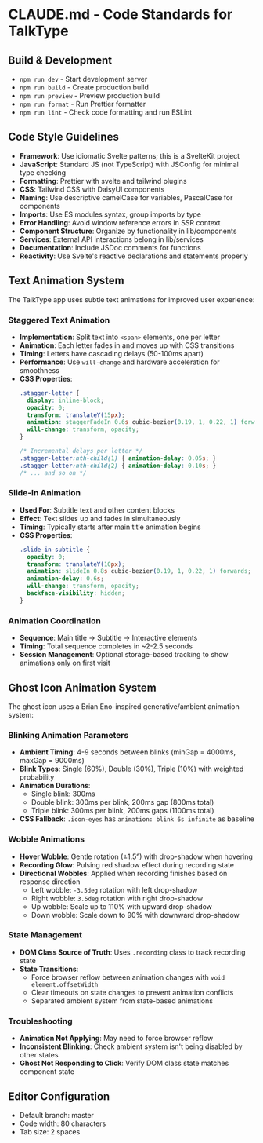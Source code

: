 # CLAUDE.md - Code Standards for TalkType

## Build & Development

- `npm run dev` - Start development server
- `npm run build` - Create production build
- `npm run preview` - Preview production build
- `npm run format` - Run Prettier formatter
- `npm run lint` - Check code formatting and run ESLint

## Code Style Guidelines

- **Framework**: Use idiomatic Svelte patterns; this is a SvelteKit project
- **JavaScript**: Standard JS (not TypeScript) with JSConfig for minimal type checking
- **Formatting**: Prettier with svelte and tailwind plugins
- **CSS**: Tailwind CSS with DaisyUI components
- **Naming**: Use descriptive camelCase for variables, PascalCase for components
- **Imports**: Use ES modules syntax, group imports by type
- **Error Handling**: Avoid window reference errors in SSR context
- **Component Structure**: Organize by functionality in lib/components
- **Services**: External API interactions belong in lib/services
- **Documentation**: Include JSDoc comments for functions
- **Reactivity**: Use Svelte's reactive declarations and statements properly

## Text Animation System

The TalkType app uses subtle text animations for improved user experience:

### Staggered Text Animation
- **Implementation**: Split text into `<span>` elements, one per letter
- **Animation**: Each letter fades in and moves up with CSS transitions
- **Timing**: Letters have cascading delays (50-100ms apart)
- **Performance**: Use `will-change` and hardware acceleration for smoothness
- **CSS Properties**:
  ```css
  .stagger-letter {
    display: inline-block;
    opacity: 0;
    transform: translateY(15px);
    animation: staggerFadeIn 0.6s cubic-bezier(0.19, 1, 0.22, 1) forwards;
    will-change: transform, opacity;
  }
  
  /* Incremental delays per letter */
  .stagger-letter:nth-child(1) { animation-delay: 0.05s; }
  .stagger-letter:nth-child(2) { animation-delay: 0.10s; }
  /* ... and so on */
  ```

### Slide-In Animation
- **Used For**: Subtitle text and other content blocks
- **Effect**: Text slides up and fades in simultaneously
- **Timing**: Typically starts after main title animation begins
- **CSS Properties**:
  ```css
  .slide-in-subtitle {
    opacity: 0;
    transform: translateY(10px);
    animation: slideIn 0.8s cubic-bezier(0.19, 1, 0.22, 1) forwards;
    animation-delay: 0.6s;
    will-change: transform, opacity;
    backface-visibility: hidden;
  }
  ```

### Animation Coordination
- **Sequence**: Main title → Subtitle → Interactive elements
- **Timing**: Total sequence completes in ~2-2.5 seconds
- **Session Management**: Optional storage-based tracking to show animations only on first visit

## Ghost Icon Animation System

The ghost icon uses a Brian Eno-inspired generative/ambient animation system:

### Blinking Animation Parameters
- **Ambient Timing**: 4-9 seconds between blinks (minGap = 4000ms, maxGap = 9000ms)
- **Blink Types**: Single (60%), Double (30%), Triple (10%) with weighted probability
- **Animation Durations**:
  - Single blink: 300ms
  - Double blink: 300ms per blink, 200ms gap (800ms total)
  - Triple blink: 300ms per blink, 200ms gaps (1100ms total)
- **CSS Fallback**: `.icon-eyes` has `animation: blink 6s infinite` as baseline

### Wobble Animations
- **Hover Wobble**: Gentle rotation (±1.5°) with drop-shadow when hovering
- **Recording Glow**: Pulsing red shadow effect during recording state
- **Directional Wobbles**: Applied when recording finishes based on response direction
  - Left wobble: `-3.5deg` rotation with left drop-shadow
  - Right wobble: `3.5deg` rotation with right drop-shadow
  - Up wobble: Scale up to 110% with upward drop-shadow
  - Down wobble: Scale down to 90% with downward drop-shadow

### State Management
- **DOM Class Source of Truth**: Uses `.recording` class to track recording state
- **State Transitions**:
  - Force browser reflow between animation changes with `void element.offsetWidth`
  - Clear timeouts on state changes to prevent animation conflicts
  - Separated ambient system from state-based animations

### Troubleshooting
- **Animation Not Applying**: May need to force browser reflow
- **Inconsistent Blinking**: Check ambient system isn't being disabled by other states
- **Ghost Not Responding to Click**: Verify DOM class state matches component state

## Editor Configuration

- Default branch: master
- Code width: 80 characters
- Tab size: 2 spaces

